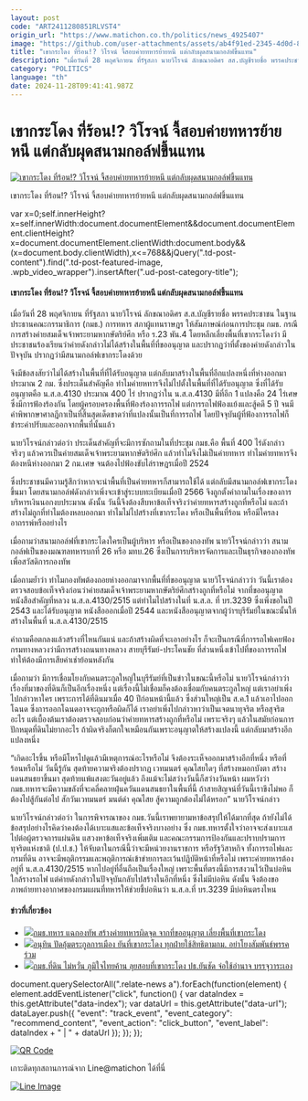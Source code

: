 ```yaml
---
layout: post
code: "ART2411280851RLVST4"
origin_url: "https://www.matichon.co.th/politics/news_4925407"
image: "https://github.com/user-attachments/assets/ab4f91ed-2345-4d0d-8073-c10019ef5c6f"
title: "เขากระโดง ที่ร้อน!? วิโรจน์ จี้สอบค่ายทหารย้ายหนี แต่กลับผุดสนามกอล์ฟขึ้นแทน"
description: "เมื่อวันที่ 28 พฤศจิกายน ที่รัฐสภา นายวิโรจน์ ลักขณาอดิศร สส.บัญชีรายชื่อ พรรคประชาชน ในฐานประธานคณะกรรมาธิการ (กมธ.) การทหาร สภาผู้แทนราษฎร"
category: "POLITICS"
language: "th"
date: 2024-11-28T09:41:41.987Z
---
```


# เขากระโดง ที่ร้อน!? วิโรจน์ จี้สอบค่ายทหารย้ายหนี แต่กลับผุดสนามกอล์ฟขึ้นแทน

[![เขากระโดง ที่ร้อน!? วิโรจน์ จี้สอบค่ายทหารย้ายหนี แต่กลับผุดสนามกอล์ฟขึ้นแทน](https://www.matichon.co.th/wp-content/uploads/2024/11/117-2.jpg "117")](https://www.matichon.co.th/wp-content/uploads/2024/11/117-2.jpg)

เขากระโดง ที่ร้อน!? วิโรจน์ จี้สอบค่ายทหารย้ายหนี แต่กลับผุดสนามกอล์ฟขึ้นแทน

var x=0;self.innerHeight?x=self.innerWidth:document.documentElement&&document.documentElement.clientHeight?x=document.documentElement.clientWidth:document.body&&(x=document.body.clientWidth),x<=768&&jQuery(".td-post-content").find(".td-post-featured-image, .wpb\_video\_wrapper").insertAfter(".ud-post-category-title");

#### **เขากระโดง ที่ร้อน!? วิโรจน์ จี้สอบค่ายทหารย้ายหนี แต่กลับผุดสนามกอล์ฟขึ้นแทน**

เมื่อวันที่ 28 พฤศจิกายน ที่รัฐสภา นายวิโรจน์ ลักขณาอดิศร ส.ส.บัญชีรายชื่อ พรรคประชาชน ในฐานประธานคณะกรรมาธิการ (กมธ.) การทหาร สภาผู้แทนราษฎร ให้สัมภาษณ์ก่อนการประชุม กมธ. กรณีการสร้างค่ายสมเด็จเจ้าพระยามหากษัตริย์ศึก หรือ ร.23 พัน.4 โดยหลีกเลี่ยงพื้นที่เขากระโดงว่า มีประชาชนร้องเรียนว่าค่ายดังกล่าวไม่ได้สร้างในพื้นที่ที่ขออนุญาต และปรากฏว่าที่ตั้งของค่ายดังกล่าวในปัจจุบัน ปรากฏว่ามีสนามกอล์ฟเขากระโดงด้วย

จึงมีข้อสงสัยว่าไม่ได้สร้างในพื้นที่ที่ได้รับอนุญาต แต่กลับมาสร้างในพื้นที่อีกแปลงหนึ่งที่ห่างออกมาประมาณ 2 กม. ซึ่งประเด็นสำคัญคือ ทำไมค่ายหทารจึงไม่ไปตั้งในพื้นที่ที่ได้รับอนุญาต ซึ่งที่ได้รับอนุญาตคือ น.ส.ล.4130 ประมาณ 400 ไร่ ปรากฏว่าใน น.ส.ล.4130 มีที่อีก 1 แปลงคือ 24 ไร่เศษ ซึ่งมีการฟ้องร้องกัน โดยผู้ครอบครองพื้นที่ฟ้องร้องการรถไฟ แต่การรถไฟฟ้องแย้งและสู้คดี 5 ปี จนมีคำพิพากษาศาลฎีกาเป็นที่สิ้นสุดเด็ดขาดว่าที่แปลงนั้นเป็นที่การรถไฟ โดยปัจจุบันผู้ที่ฟ้องการรถไฟก็ชำระค่าปรับและออกจากพื้นที่นั้นแล้ว

นายวิโรจน์กล่าวต่อว่า ประเด็นสำคัญที่จะมีการซักถามในที่ประชุม กมธ.คือ พื้นที่ 400 ไร่ดังกล่าวจริงๆ แล้วควรเป็นค่ายสมเด็จเจ้าพระยามหากษัตริย์ศึก แล้วทำไมจึงไม่เป็นค่ายทหาร ทำไมค่ายทหารจึงต้องหนีห่างออกมา 2 กม.เศษ จนต้องไปฟ้องขับไล่ราษฎรเมื่อปี 2524

ซึ่งประชาชนมีความรู้สึกว่าหากจะนำพื้นที่เป็นค่ายทหารก็สามารถใช้ได้ แต่กลับมีสนามกอล์ฟเขากระโดงขึ้นมา โดยสนามกอล์ฟดังกล่าวเพิ่งจะเข้าสู่ระบบทะเบียนเมื่อปี 2566 จึงถูกตั้งคำถามในเรื่องของการบริหารเงินนอกงบประมาณ ดังนั้น วันนี้จึงต้องสืบหาข้อเท็จจริงว่าค่ายทหารสร้างถูกที่หรือไม่ และถ้าสร้างไม่ถูกที่ทำไมต้องหลบออกมา ทำไมไม่ไปสร้างที่เขากระโดง หรือเป็นพื้นที่ร้อน หรือมีใครลงอาถรรพ์หรืออย่างไร

เมื่อถามว่าสนามกอล์ฟที่เขากระโดงใครเป็นผู้บริหาร หรือเป็นของกองทัพ นายวิโรจน์กล่าวว่า สนามกอล์ฟเป็นของมณฑลทหารบกที่ 26 หรือ มทบ.26 ซึ่งเป็นการบริหารจัดการและเป็นธุรกิจของกองทัพเพื่อสวัสดิการกองทัพ

เมื่อถามย้ำว่า ทำไมกองทัพต้องถอยห่างออกมาจากพื้นที่ที่ขออนุญาต นายวิโรจน์กล่าวว่า วันนี้เราต้องตรวจสอบข้อเท็จจริงก่อนว่าค่ายสมเด็จเจ้าพระยามหากษัตริย์ศึกสร้างถูกที่หรือไม่ จากที่ขออนุญาตหนังสือสำคัญที่หลวง น.ส.ล.4130/2515 แต่ทำไมไปสร้างในที่ น.ส.ล. ที่ บร.3239 ซึ่งเพิ่งขอในปี 2543 และได้รับอนุญาต หนังสือออกเมื่อปี 2544 และหนังสืออนุญาตจากผู้ว่าฯบุรีรัมย์ในขณะนั้นให้สร้างในพื้นที่ น.ส.ล.4130/2515

คำถามคือตกลงแล้วสร้างที่ไหนกันแน่ และถ้าสร้างผิดที่จะเอาอย่างไร ก็จะเป็นกรณีที่การรถไฟเคยฟ้องกรมทางหลวงว่ามีการสร้างถนนทางหลวง สายบุรีรัมย์-ประโคนชัย ที่ส่วนหนึ่งเข้าไปที่ของการรถไฟ ทำให้ต้องมีการเสียค่าเช่าย้อนหลังกัน

เมื่อถามว่า มีการเชื่อมโยงกับคนตระกูลใหญ่ในบุรีรัมย์ที่เป็นข่าวในขณะนี้หรือไม่ นายวิโรจน์กล่าวว่า เรื่องที่มาของที่ดินก็เป็นอีกเรื่องหนึ่ง แต่เรื่องนี้ไม่เชื่อมก็คงต้องเชื่อมกับคนตระกูลใหญ่ แต่เราอย่าเพิ่งไปกล่าวหาใคร เพราะการได้ที่ดินมาเมื่อ 40 ปีก่อนหน้านี้แล้ว ซึ่งส่วนใหญ่เป็น ส.ค.1 แล้วเอาไปออกโฉนด ซึ่งการออกโฉนดอาจจะถูกหรือผิดก็ได้ เราอย่าเพิ่งไปกล่าวหาว่าเป็นเจตนาทุจริต หรือสุจริตอะไร แต่เบื้องต้นเราต้องตรวจสอบก่อนว่าค่ายทหารสร้างถูกที่หรือไม่ เพราะจริงๆ แล้วในสมัยก่อนการปักหมุดที่ดินไม่ยากอะไร ถ้าผิดจริงก็ตกใจเหมือนกันเพราะอนุญาตให้สร้างแปลงนี้ แต่กลับมาสร้างอีกแปลงหนึ่ง

“เกิดอะไรขึ้น หรือมีโหรไปดูแล้วมีเหตุการณ์อะไรหรือไม่ จึงต้องระเห็จออกมาสร้างอีกที่หนึ่ง หรือที่ร้อนหรือไม่ วันนี้รู้กัน สุดท้ายความจริงต้องปรากฏ เวทมนตร์ คุณไสยใดๆ ที่สร้างหมอกบังตา สร้างแดนสนธยาขึ้นมา สุดท้ายแพ้แสงตะวันอยู่แล้ว ถึงแม้จะไม่สว่างวันนี้ก็สว่างวันหน้า ผมหวังว่า กมธ.ทหารจะมีความขลังที่จะคลี่คลายฝุ่นควันแดนสนธยาในพื้นที่นี้ ถ้าสายสิญจน์ที่วันนี้เราขึงไม่พอ ก็ต้องไปสู้กันต่อไป สักวันเวทมนตร์ มนต์ดำ คุณไสย สู้ความถูกต้องไม่ได้หรอก” นายวิโรจน์กล่าว

นายวิโรจน์กล่าวต่อว่า ในการพิจารณาของ กมธ.วันนี้เราพยายามหาข้อสรุปให้ได้มากที่สุด ถ้ายังไม่ได้ข้อสรุปอย่างไรคิดว่าคงต้องได้เบาะแสและข้อเท็จจริงบางอย่าง ซึ่ง กมธ.ทหารตั้งใจว่าอาจจะส่งเบาะแสไปต่อผู้ตรวจการแผ่นดิน แสวงหาข้อเท็จจริงเพิ่มเติม และคณะกรรมการป้องกันและปราบปรามการทุจริตแห่งชาติ (ป.ป.ช.) ให้จับตาในกรณีนี้ว่าจะมีหน่วยงานราชการ หรือรัฐวิสาหกิจ ทั้งการรถไฟและกรมที่ดิน อาจจะมีพฤติกรรมและพฤติการณ์เข้าข่ายการละเว้นปฏิบัติหน้าที่หรือไม่ เพราะค่ายทหารต้องอยู่ที่ น.ส.ล.4130/2515 หากไปอยู่ที่อื่นถือเป็นเรื่องใหญ่ เพราะพื้นที่ตรงนี้มีการสงวนไว้เป็นบ่อหินใกล้รางรถไฟ แต่ค่ายดังกล่าวในปัจจุบันกลับไปสร้างในอีกที่หนึ่ง ซึ่งไม่มีบ่อหิน ดังนั้น จึงต้องขอภาพถ่ายทางอากาศของกรมแผนที่ทหารให้ช่วยชี้บ่อหินว่า น.ส.ล.ที่ บร.3239 มีบ่อหินตรงไหน

#### ข่าวที่เกี่ยวข้อง

*   [![](https://www.matichon.co.th/wp-content/uploads/2024/11/111-81.jpg)กมธ.ทหาร แฉกองทัพ สร้างค่ายทหารผิดจุด จากที่ขออนุญาต เลี่ยงพื้นที่เขากระโดง](https://www.matichon.co.th/politics/news_4922566)
*   [![](https://www.matichon.co.th/wp-content/uploads/2024/11/pudaum1.jpg)อนุทิน ปัดอุ้มตระกูลการเมือง ยันที่เขากระโดง ทุกฝ่ายใช้สิทธิตามกม. อย่าโยงสัมพันธ์พรรคร่วม](https://www.matichon.co.th/politics/news_4906860)
*   [![](https://www.matichon.co.th/wp-content/uploads/2024/11/120077.jpg)กมธ.ที่ดิน ไม่หวั่น ภูมิใจไทยค้าน ลุยสอบที่เขากระโดง ปธ.ยันชัด จ่อใช้อำนาจ บรรจุวาระเอง](https://www.matichon.co.th/politics/news_4906571)

document.querySelectorAll(".relate-news a").forEach(function(element) { element.addEventListener("click", function() { var dataIndex = this.getAttribute("data-index"); var dataUrl = this.getAttribute("data-url"); dataLayer.push({ "event": "track\_event", "event\_category": "recommend\_content", "event\_action": "click\_button", "event\_label": dataIndex + " | " + dataUrl }); }); });

[![QR Code](https://www.matichon.co.th/wp-content/uploads/2023/07/wob1371z.jpg)](https://lin.ee/ht0nDxX)

เกาะติดทุกสถานการณ์จาก Line@matichon ได้ที่นี่

[![Line Image](https://www.matichon.co.th/wp-content/uploads/2023/07/th.png)](https://lin.ee/ht0nDxX)